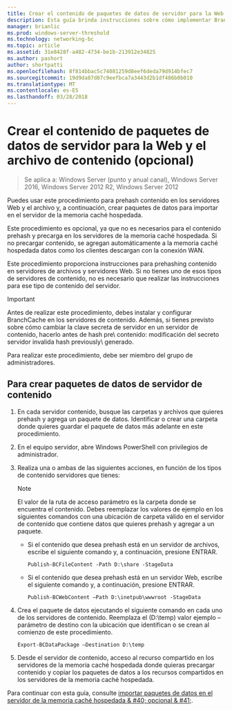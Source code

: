 ```yaml
---
title: Crear el contenido de paquetes de datos de servidor para la Web y el archivo de contenido (opcional)
description: Esta guía brinda instrucciones sobre cómo implementar BranchCache en modo de memoria caché hospedada en equipos que ejecutan Windows Server 2016 y Windows 10
manager: brianlic
ms.prod: windows-server-threshold
ms.technology: networking-bc
ms.topic: article
ms.assetid: 31e8428f-a482-4734-be1b-213912e34825
ms.author: pashort
author: shortpatti
ms.openlocfilehash: 8f814bbac5c74081259d8eef6deda79d914bfec7
ms.sourcegitcommit: 19d9da87d87c9eefbca7a3443d2b1df486b0b010
ms.translationtype: MT
ms.contentlocale: es-ES
ms.lasthandoff: 03/28/2018
---
```

# <a name="create-content-server-data-packages-for-web-and-file-content-optional"></a>Crear el contenido de paquetes de datos de servidor para la Web y el archivo de contenido (opcional)

>Se aplica a: Windows Server (punto y anual canal), Windows Server 2016, Windows Server 2012 R2, Windows Server 2012

Puedes usar este procedimiento para prehash contenido en los servidores Web y el archivo y, a continuación, crear paquetes de datos para importar en el servidor de la memoria caché hospedada. 

Este procedimiento es opcional, ya que no es necesarios para el contenido prehash y precarga en los servidores de la memoria caché hospedada. Si no precargar contenido, se agregan automáticamente a la memoria caché hospedada datos como los clientes descargan con la conexión WAN.

Este procedimiento proporciona instrucciones para prehashing contenido en servidores de archivos y servidores Web. Si no tienes uno de esos tipos de servidores de contenido, no es necesario que realizar las instrucciones para ese tipo de contenido del servidor.

>[!IMPORTANT]
>Antes de realizar este procedimiento, debes instalar y configurar BranchCache en los servidores de contenido. Además, si tienes previsto sobre cómo cambiar la clave secreta de servidor en un servidor de contenido, hacerlo antes de hash pre\ contenido: modificación del secreto servidor invalida hash previously\ generado.

Para realizar este procedimiento, debe ser miembro del grupo de administradores.

## <a name="to-create-content-server-data-packages"></a>Para crear paquetes de datos de servidor de contenido

1. En cada servidor contenido, busque las carpetas y archivos que quieres prehash y agrega un paquete de datos. Identificar o crear una carpeta donde quieres guardar el paquete de datos más adelante en este procedimiento.

2. En el equipo servidor, abre Windows PowerShell con privilegios de administrador.

3. Realiza una o ambas de las siguientes acciones, en función de los tipos de contenido servidores que tienes:

    > [!NOTE]
    > El valor de la ruta de acceso parámetro es la carpeta donde se encuentra el contenido. Debes reemplazar los valores de ejemplo en los siguientes comandos con una ubicación de carpeta válido en el servidor de contenido que contiene datos que quieres prehash y agregar a un paquete.
  
    - Si el contenido que desea prehash está en un servidor de archivos, escribe el siguiente comando y, a continuación, presione ENTRAR.

        ```  
        Publish-BCFileContent -Path D:\share -StageData
        ```  

    -   Si el contenido que desea prehash está en un servidor Web, escribe el siguiente comando y, a continuación, presione ENTRAR.

        ```  
        Publish-BCWebContent –Path D:\inetpub\wwwroot -StageData
        ```  

4. Crea el paquete de datos ejecutando el siguiente comando en cada uno de los servidores de contenido. Reemplaza el \(D:\\temp\) valor ejemplo – parámetro de destino con la ubicación que identifican o se crean al comienzo de este procedimiento.

    ```  
    Export-BCDataPackage –Destination D:\temp
    ```  

5. Desde el servidor de contenido, acceso al recurso compartido en los servidores de la memoria caché hospedada donde quieras precargar contenido y copiar los paquetes de datos a los recursos compartidos en los servidores de la memoria caché hospedada.

Para continuar con esta guía, consulte [importar paquetes de datos en el servidor de la memoria caché hospedada & #40; opcional & #41;](9-Bc-Import-Data.md).

